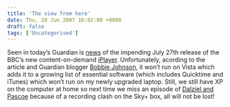 ```yaml
---
title: 'The view from here'
date: Thu, 28 Jun 2007 16:02:00 +0000
draft: false
tags: ['Uncategorised']
---
```


Seen in today’s Guardian is [news](http://www.guardian.co.uk/uk_news/story/0,,2113098,00.html) of the impending July 27th release of the BBC’s new content-on-demand [iPlayer](http://news.bbc.co.uk/player/nol/newsid_6240000/newsid_6243100/6243174.stm). Unfortunately, acording to the article and Guardian blogger [Bobbie Johnson](http://blogs.guardian.co.uk/technology/archives/2007/06/27/finally_iplayer_to_launch_next_month.html), it won’t run on Vista which adds it to a growing list of essential software (which includes Quicktime and iTunes) which won’t run on my newly upgraded laptop. Still, we still have XP on the computer at home so next time we miss an episode of [Dalziel and Pascoe](http://www.bbc.co.uk/drama/dalziel/) because of a recording clash on the Sky+ box, all will not be lost!